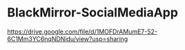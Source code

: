 # BlackMirror-SocialMediaApp

https://drive.google.com/file/d/1MOFDrAMumE7-52-6C1Mm3YC6nqNDNidu/view?usp=sharing
